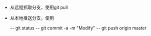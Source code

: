 - 从远程抓取分支，使用git pull

- 从本地推送分支，使用

	-- git status
	-- git commit -a -m "Modify"
	-- git push origin master